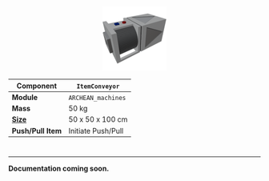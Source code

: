 <p align="center">
  <img src="ItemConveyor.png" />
</p>

|Component|`ItemConveyor`|
|---|---|
|**Module**|`ARCHEAN_machines`|
|**Mass**|50 kg|
|[**Size**](# "Based on the component's occupancy in a fixed 25cm grid.")|50 x 50 x 100 cm|
|**Push/Pull Item**|Initiate Push/Pull|
#
---

**Documentation coming soon.**